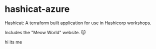 # hashicat-azure
Hashicat: A terraform built application for use in Hashicorp workshops.

Includes the "Meow World" website. 😻

hi its me